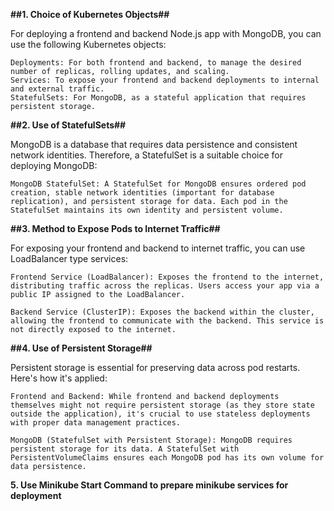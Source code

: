 **##1. Choice of Kubernetes Objects##** 

For deploying a frontend and backend Node.js app with MongoDB, you can use the following Kubernetes objects:

    Deployments: For both frontend and backend, to manage the desired number of replicas, rolling updates, and scaling.
    Services: To expose your frontend and backend deployments to internal and external traffic.
    StatefulSets: For MongoDB, as a stateful application that requires persistent storage.

**##2. Use of StatefulSets##**

MongoDB is a database that requires data persistence and consistent network identities. Therefore, a StatefulSet is a suitable choice for deploying MongoDB:

    MongoDB StatefulSet: A StatefulSet for MongoDB ensures ordered pod creation, stable network identities (important for database replication), and persistent storage for data. Each pod in the StatefulSet maintains its own identity and persistent volume.

**##3. Method to Expose Pods to Internet Traffic##**

For exposing your frontend and backend to internet traffic, you can use LoadBalancer type services:

    Frontend Service (LoadBalancer): Exposes the frontend to the internet, distributing traffic across the replicas. Users access your app via a public IP assigned to the LoadBalancer.

    Backend Service (ClusterIP): Exposes the backend within the cluster, allowing the frontend to communicate with the backend. This service is not directly exposed to the internet.

**##4. Use of Persistent Storage##**

Persistent storage is essential for preserving data across pod restarts. Here's how it's applied:

    Frontend and Backend: While frontend and backend deployments themselves might not require persistent storage (as they store state outside the application), it's crucial to use stateless deployments with proper data management practices.

    MongoDB (StatefulSet with Persistent Storage): MongoDB requires persistent storage for its data. A StatefulSet with PersistentVolumeClaims ensures each MongoDB pod has its own volume for data persistence.

 **5. Use Minikube Start Command to prepare minikube services for deployment**
